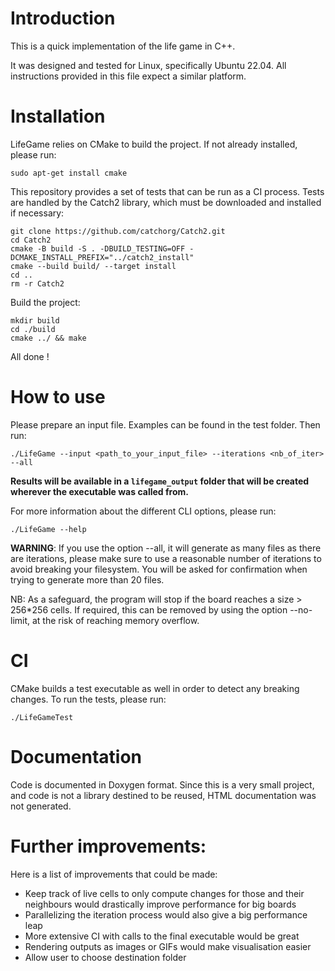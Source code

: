 # Introduction

This is a quick implementation of the life game in C++.

It was designed and tested for Linux, specifically Ubuntu 22.04. All instructions
provided in this file expect a similar platform.

# Installation

LifeGame relies on CMake to build the project. If not already installed, please run:

```
sudo apt-get install cmake
```

This repository provides a set of tests that can be run as a CI process. Tests are handled
by the Catch2 library, which must be downloaded and installed if necessary:

```
git clone https://github.com/catchorg/Catch2.git
cd Catch2
cmake -B build -S . -DBUILD_TESTING=OFF -DCMAKE_INSTALL_PREFIX="../catch2_install"
cmake --build build/ --target install
cd ..
rm -r Catch2
```

Build the project:

```
mkdir build
cd ./build
cmake ../ && make
```

All done !

# How to use

Please prepare an input file. Examples can be found in the test folder.
Then run:

```
./LifeGame --input <path_to_your_input_file> --iterations <nb_of_iter> --all
```

**Results will be available in a `lifegame_output` folder that will be created wherever the executable was called from.**

For more information about the different CLI options, please run:

```
./LifeGame --help
```

**WARNING**: If you use the option --all, it will generate as many files as there are iterations,
please make sure to use a reasonable number of iterations to avoid breaking your filesystem.
You will be asked for confirmation when trying to generate more than 20 files.

NB: As a safeguard, the program will stop if the board reaches a size > 256*256 cells.
If required, this can be removed by using the option --no-limit, at the risk of reaching memory overflow.

# CI

CMake builds a test executable as well in order to detect any breaking changes.
To run the tests, please run:

```
./LifeGameTest
```

# Documentation

Code is documented in Doxygen format.
Since this is a very small project, and code is not a library destined to be reused,
HTML documentation was not generated.

# Further improvements:

Here is a list of improvements that could be made:

- Keep track of live cells to only compute changes for those and their neighbours would drastically improve performance for big boards
- Parallelizing the iteration process would also give a big performance leap
- More extensive CI with calls to the final executable would be great
- Rendering outputs as images or GIFs would make visualisation easier
- Allow user to choose destination folder
